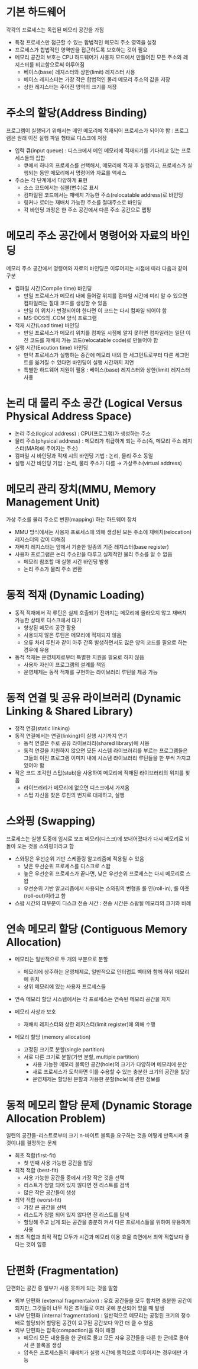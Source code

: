 # 기본 하드웨어

각각의 프로세스는 독립된 메모리 공간을 가짐

- 특정 프로세스만 접근할 수 있는 합법적인 메모리 주소 영역을 설정
- 프로세스가 합법적인 영역만을 접근하도록 보호하는 것이 필요
- 메모리 공간의 보호는 CPU 하드웨어가 사용자 모드에서 만들어진 모든 주소와 레지스터를 비교함으로써 이루어짐
    - 베이스(base) 레지스터와 상한(limit) 레지스터 사용
    - 베이스 레지스터는 가장 작은 합법적인 물리 메모리 주소의 값을 저장
    - 상한 레지스터는 주어진 영역의 크기를 저장

# 주소의 할당(Address Binding)

프로그렘이 실행되기 위해서는 메인 메모리에 적재되어 프로세스가 되어야 함 : 프로그램은 원래 이진 실행 파일 형태로 디스크에 저장

- 입력 큐(input queue) : 디스크에서 메인 메모리에 적재되기를 기다리고 있는 프로세스들의 집합
    - 큐에서 하나의 프로세스를 선택해서, 메모리에 적재 후 실행하고, 프로세스가 실행되는 동안 메모리에서 명령어와 자료를 액세스
- 주소는 각 단계에서 다양하게 표현
    - 소스 코드에서는 심볼(변수)로 표시
    - 컴파일된 코드에서는 재배치 가능한 주소(relocatable address)로 바인딩
    - 링커나 로더는 재배치 가능한 주소를 절대주소로 바인딩
    - 각 바인딩 과정은 한 주소 공간에서 다른 주소 공간으로 맵핑

# 메모리 주소 공간에서 명령어와 자료의 바인딩

메모리 주소 공간에서 명령어와 자료의 바인딩은 이루어지는 시점에 따라 다음과 같이 구분

- 컴파일 시간(Compile time) 바인딩
    - 만일 프로세스가 메모리 내에 들어갈 위치를 컴파일 시간에 미리 알 수 있으면 컴파일러는 절대 코드를 생성할 수 있음
    - 만일 이 위치가 변경되어야 한다면 이 코드는 다시 컴파일 되어야 함
    - MS-DOS의 .COM 양식 프로그램
- 적재 시간(Load time) 바인딩
    - 만일 프로세스가 메모리 위치를 컴파일 시점에 알지 못하면 컴파일러는 일단 이진 코드를 재배치 가능 코드(relocatable code)로 만들어야 함
- 실행 시간(Excution time) 바인딩
    - 만약 프로세스가 실행하는 중간에 메모리 내의 한 세그먼트로부터 다른 세그먼트를 옮겨질 수 있다면 바인딩이 실행 시간까지 지연
    - 특별한 하드웨어 지원이 필용 : 베이스(base) 레지스터와 상한(limit) 레지스터 사용

# 논리 대 물리 주소 공간 (Logical Versus Physical Address Space)

- 논리 주소(logical address) : CPU(프로그램)가 생성하는 주소
- 물리 주소(physical address) : 메모리가 취급하게 되는 주소(즉, 메모리 주소 레지스터(MAR)에 주어지는 주소)
- 컴파일 시 바인딩과 적재 시의 바인딩 기법 : 논리, 물리 주소 동일
- 실행 시간 바인딩 기법 : 논리, 물리 주소가 다름 → 가상주소(virtual address)

# 메모리 관리 장치(MMU, Memory Management Unit)

가상 주소를 물리 주소로 변환(mapping) 하는 하드웨어 장치

- MMU 방식에서는 사용자 프로세스에 의해 생성된 모든 주소에 재배치(relocation) 레지스터의 값이 더해짐
- 재배치 레지스터는 앞에서 기술한 일종의 기준 레지스터(base register)
- 사용자 프로그램은 논리 주소만을 다루고 실제적인 물리 주소를 알 수 없음
    - 메모리 참조할 때 실행 시간 바인딩 발생
    - 논리 주소가 물리 주소 변환

# 동적 적재 (Dynamic Loading)

- 동적 적재에서 각 루틴은 실제 호출되기 전까지는 메모리에 올라오지 않고 재배치 가능한 상태로 디스크에서 대기
    - 향상된 메모리 공간 활용
    - 사용되지 않은 루틴은 메모리에 적재되지 않음
    - 오류 처리 루틴과 같이 아주 간혹 발생하면서도 많은 양의 코드를 필요로 하는 경우에 유용
- 동적 적재는 운영체제로부터 특별한 지원을 필요로 하지 않음
    - 사용자 자신이 프로그램의 설계를 책임
    - 운영체제는 동적 적재를 구현하는 라이브러리 루틴을 제공 가능

# 동적 연결 및 공유 라이브러리 (Dynamic Linking & Shared Library)

- 정적 연결(static linking)
- 동적 연결에서는 연결(linking)이 실행 시기까지 연기
    - 동적 연결은 주로 공유 라이브러리(shared library)에 사용
    - 동적 연결을 지원하지 않으면 모든 시스템 라이브러리를 부르는 프로그램들은 그들의 이진 프로그램 이미지 내에 시스템 라이브러리 루틴들을 한 부씩 가지고 있어야 함
- 작은 코드 조각인 스텁(stub)을 사용하여 메모리에 적재된 라이브러리의 위치를 찾음
    - 라이브러리가 메모리에 없으면 디스크에서 가져옴
    - 스텁 자신을 찾은 루친의 번지로 대체하고, 실행

# 스와핑 (Swapping)

프로세스는 실행 도중에 임시로 보조 메모리(디스크)에 보내어졌다가 다시 메모리로 되돌아 오는 것을 스와핑이라고 함

- 스와핑은 우선순위 기반 스케줄링 알고리즘에 적용될 수 있음
    - 낮은 우선순위 프로세스를 디스크로 스왑
    - 높은 우선순위 프로세스가 끝나면, 낮은 우선순위 프로세스는 다시 메모리로 스왑
    - 우선순위 기반 알고리즘에서 사용되는 스와핑의 변형을 롤 인(roll-in), 롤 아웃(roll-out)이라고 함
- 스왑 시간의 대부분이 디스크 전송 시간 : 전송 시간은 스왑될 메모리의 크기와 비례

# 연속 메모리 할당 (Contiguous Memory Allocation)

- 메모리는 일반적으로 두 개의 부분으로 분할
    - 메모리에 상주하는 운영체제로, 일반적으로 인터럽트 벡터와 함께 하위 메모리에 위치
    - 상위 메모리에 있는 사용자 프로세스들
- 연속 메모리 할당 시스템에서는 각 프로세스는 연속된 메모리 공간을 차지
- 메모리 사상과 보호
    - 재배치 레지스터와 상한 레지스터(limit register)에 의해 수행

- 메모리 할당 (memory allocation)
    - 고정된 크기로 분할(single partition)
    - 서로 다른 크기로 분할(가변 분할, multiple partition)
        - 사용 가능한 메모리 블록인 공간(hole)의 크기가 다양하며 메모리에 분산
        - 새로 프로세스가 도착하면 이를 수용할 수 있는 충분한 크기의 공간을 할당
        - 운영체제는 할당된 분할과 가용한 분할(hole)에 관한 정보를

# 동적 메모리 할당 문제 (Dynamic Storage Allocation Problem)

일련의 공간들-리스트로부터 크기 n-바이트 블록을 요구하는 것을 어떻게 만족시켜 줄 것이냐를 결정하는 문제

- 최초 적합(first-fit)
    - 첫 번째 사용 가능한 공간을 할당
- 최적 적합 (best-fit)
    - 사용 가능한 공간들 중에서 가장 작은 것을 선택
    - 리스트가 정렬 되어 있지 않다면 전 리스트를 검색
    - 많은 작은 공간들이 생성
- 최악 적합 (worst-fit)
    - 가장 큰 공간을 선택
    - 리스트가 정렬 되어 있지 않다면 전 리스트를 탐색
    - 할당해 주고 남게 되는 공간을 충분히 커서 다른 프로세스들을 위하여 유용하게 사용
- 최초 적합과 최적 적합 모두가 시간과 메모리 이용 효율 측면에서 최악 적합보다 좋다는 것이 입증

# 단편화 (Fragmentation)

단편화는 공간 중 일부가 사용 못하게 되는 것을 말함

- 외부 단편화 (external fragmentaion) : 유효 공간들을 모두 합치면 충분한 공간이 되지만, 그것들이 너무 작은 조각들로 여러 곳에 분산되어 있을 때 발생
- 내부 단편화 (internal fragmentation) : 일반적으로 메모리는 공정된 크기의 정수 배로 할당되어 할당된 공간이 요구된 공간보다 약간 더 클 수 있음
- 외부 단편화는 압축(compaction)을 하여 해결
    - 메모리 모든 내용들을 한 군데로 몰고 모든 자유 공간들을 다른 한 군데로 몰아서 큰 블록을 생성
    - 압축은 프로세스들의 재배치가 실행 시간에 동적으로 이루어지는 경우에만 가능
